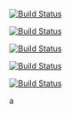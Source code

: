 [![Build Status](https://travis-ci.org/OAI/OpenAPI-Specification.svg?branch=master)](https://travis-ci.org/OAI/OpenAPI-Specification)

[![Build Status](https://ec2-35-154-89-170.ap-south-1.compute.amazonaws.com/buildStatus/icon?job=a)](https://ec2-35-154-89-170.ap-south-1.compute.amazonaws.com/me/my-views/view/all/job/a/)

[![Build Status](https://ec2-35-154-89-170.ap-south-1.compute.amazonaws.com/buildStatus/icon?job=a)](https://ec2-35-154-89-170.ap-south-1.compute.amazonaws.com/job/a)

[![Build Status](http://ec2-35-154-1-128.ap-south-1.compute.amazonaws.com:8080/buildStatus/icon?job=a)](http://ec2-35-154-1-128.ap-south-1.compute.amazonaws.com:8080/job/a/)

[![Build Status](http://ec2-35-154-1-128.ap-south-1.compute.amazonaws.com:8080/buildStatus/icon?job=a)](http://ec2-35-154-1-128.ap-south-1.compute.amazonaws.com:8080/job/a)

a
